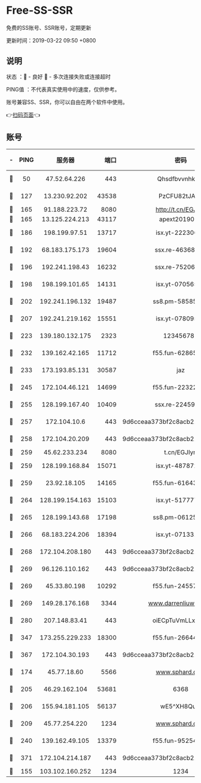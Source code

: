 # Free-SS-SSR

免费的SS账号、SSR账号，定期更新

更新时间：2019-03-22 09:50 +0800

## 说明

状态     ：🙂 - 良好 🙁 - 多次连接失败或连接超时

PING值   ：不代表真实使用中的速度，仅供参考。

账号兼容SS、SSR，你可以自由在两个软件中使用。

👉[扫码页面](https://liesauer.github.io/Free-SS-SSR/)👈

## 账号

|-|PING|服务器|端口|密码|加密方式|区域|
|:----:|:----:|:-----:|-----:|:----:|:----:|:----:|
|🙂|50|47.52.64.226|443|Qhsdfbvvnhkm1|aes-256-cfb|HK|
|🙂|127|13.230.92.202|43538|PzCFU82tJAdZ|aes-256-cfb|JP|
|🙂|165|91.188.223.72|8080|http://t.cn/EGJIyrl|rc4-md5|RU|
|🙂|165|13.125.224.213|43117|apext2019005|chacha20|KR|
|🙂|186|198.199.97.51|13717|isx.yt-22230608|aes-256-cfb|US|
|🙂|192|68.183.175.173|19604|ssx.re-46368916|aes-256-cfb|US|
|🙂|196|192.241.198.43|16232|ssx.re-75206389|aes-256-cfb|US|
|🙂|198|198.199.101.65|14131|isx.yt-07056512|aes-256-cfb|US|
|🙂|202|192.241.196.132|19487|ss8.pm-58585606|aes-256-cfb|US|
|🙂|207|192.241.219.162|15551|isx.yt-07809565|aes-256-cfb|US|
|🙂|223|139.180.132.175|2323|123456789|aes-256-cfb|SG|
|🙂|232|139.162.42.165|11712|f55.fun-62865746|aes-256-cfb|SG|
|🙂|233|173.193.85.131|30587|jaz|aes-256-cfb|US|
|🙂|245|172.104.46.121|14699|f55.fun-22322504|aes-256-cfb|SG|
|🙂|255|128.199.167.40|10409|ssx.re-22459395|aes-256-cfb|SG|
|🙂|257|172.104.10.6|443|9d6cceaa373bf2c8acb22e60b6a58be6|aes-256-cfb|US|
|🙂|258|172.104.20.209|443|9d6cceaa373bf2c8acb22e60b6a58be6|aes-256-cfb|US|
|🙂|259|45.62.233.234|8080|t.cn/EGJIyrl|rc4-md5|CA|
|🙂|259|128.199.168.84|15071|isx.yt-48787217|aes-256-cfb|SG|
|🙂|259|23.92.18.105|14165|f55.fun-61643656|aes-256-cfb|US|
|🙂|264|128.199.154.163|15103|isx.yt-51777713|aes-256-cfb|SG|
|🙂|265|128.199.143.68|17198|ss8.pm-06125832|aes-256-cfb|SG|
|🙂|266|68.183.224.206|18394|isx.yt-07133195|aes-256-cfb|SG|
|🙂|268|172.104.208.180|443|9d6cceaa373bf2c8acb22e60b6a58be6|aes-256-cfb|US|
|🙂|269|96.126.110.162|443|9d6cceaa373bf2c8acb22e60b6a58be6|aes-256-cfb|US|
|🙂|269|45.33.80.198|10292|f55.fun-24557903|aes-256-cfb|US|
|🙂|269|149.28.176.168|3344|www.darrenliuwei.com|aes-256-cfb|AU|
|🙂|280|207.148.83.41|443|oiECpTuVmLLxk4Ts|aes-256-cfb|AU|
|🙂|347|173.255.229.233|18300|f55.fun-26644878|aes-256-cfb|US|
|🙂|367|172.104.30.193|443|9d6cceaa373bf2c8acb22e60b6a58be6|aes-256-cfb|US|
|🙂|174|45.77.18.60|5566|www.sphard.com|aes-256-cfb|JP|
|🙂|205|46.29.162.104|53681|6368|aes-256-ctr|RU|
|🙂|206|155.94.181.105|56137|wE5^XH8Quw|aes-256-cfb|US|
|🙂|209|45.77.254.220|1234|www.sphard.com|aes-256-cfb|SG|
|🙂|240|139.162.49.105|13379|f55.fun-95254203|aes-256-cfb|SG|
|🙂|371|172.104.214.187|443|9d6cceaa373bf2c8acb22e60b6a58be6|aes-256-cfb|US|
|🙁|155|103.102.160.252|1234|1234|rc4-md5|JP|
